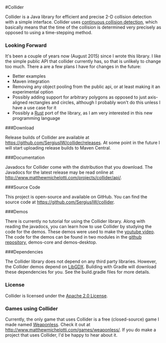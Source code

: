 #Collider 

Collider is a Java library for efficient and precise 2-D collision 
detection with a simple interface. Collider uses [continuous collision 
detection](http://en.wikipedia.org/wiki/Collision_detection#A_posteriori_.28discrete.29_versus_a_priori_.28continuous.29),
which basically means that the time of the collision is determined very 
precisely as opposed to using a time-stepping method.

### Looking Forward

It's been a couple of years now (August 2015) since I wrote this library.
I like the simple public API that collider currently has, so that is unlikely to change too much.
There a are a few plans I have for changes in the future:
* Better examples
* Maven integration
* Removing any object pooling from the public api, or at least making it an experimental option
* Possibly adding support for arbitrary polygons as opposed to just axis-aligned rectangles and circles, although I probably won't do this unless I have a use case for it
* Possibly a [Rust](https://www.rust-lang.org/) port of the library, as I am very interested in this new programming language

###Download 

Release builds of Collider are available at
https://github.com/SergiusIW/collider/releases.
At some point in the future I will start uploading release builds to Maven Central.

###Documentation 

Javadocs for Collider come with the distribution that you download. The 
Javadocs for the latest release may be read online at
http://www.matthewmichelotti.com/projects/collider/api/.

###Source Code

This project is open-source and available on GitHub.
You can find the source code at https://github.com/SergiusIW/collider.

###Demos 

There is currently no tutorial for using the Collider library. Along 
with reading the javadocs, you can learn how to use Collider by studying 
the code for the demos. These demos were used to make the [youtube 
video](http://www.youtube.com/watch?v=sFNw-wYebOc). The code for the 
demos can be found in two modules in the [github 
repository](https://github.com/SergiusIW/collider), demos-core
and demos-desktop.

###Dependencies

The Collider library does not depend on any third party libraries.
However, the Collider demos depend on [LibGDX](http://libgdx.badlogicgames.com/).
Building with Gradle will download these dependencies for you.
See the build.gradle files for more details.

### License 

Collider is licensed under the [Apache 2.0 
License](http://www.apache.org/licenses/LICENSE-2.0.html). 

### Games using Collider

Currently, the only game that uses Collider is a free (closed-source) game I made named [Weaponless](http://www.matthewmichelotti.com/games/weaponless/).
Check it out at http://www.matthewmichelotti.com/games/weaponless/.
If you do make a project that uses Collider, I'd be happy to hear about it.
